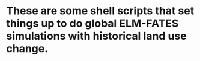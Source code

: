 # These are some shell scripts that set things up to do global ELM-FATES simulations with historical land use change.